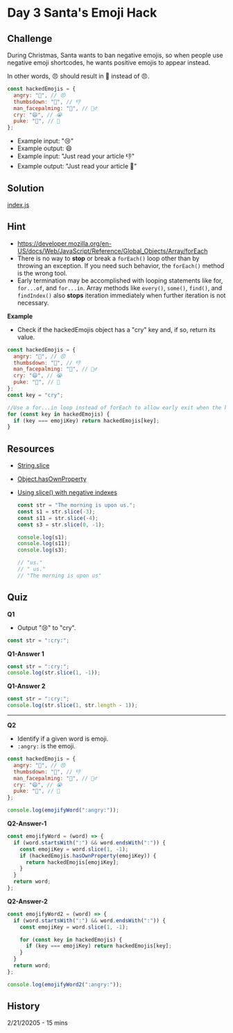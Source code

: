 # Day 3 Santa's Emoji Hack

## Challenge

During Christmas, Santa wants to ban negative emojis, so when people
use negative emoji shortcodes, he wants positive emojis to appear instead.

In other words, :angry: should result in 🎁 instead of 😠.

```js
const hackedEmojis = {
  angry: "🎁", // 😠
  thumbsdown: "👏", // 👎
  man_facepalming: "🎅", // 🤦‍♂️
  cry: "‍😄", // 😭
  puke: "🤩", // 🤮
};
```

- Example input: ":cry:"
- Example output: ‍😄
- Example input: "Just read your article :thumbsdown:"
- Example output: "Just read your article 👏"

## Solution

[index.js](./index.js)

## Hint

- https://developer.mozilla.org/en-US/docs/Web/JavaScript/Reference/Global_Objects/Array/forEach
- There is no way to **stop** or break a `forEach()` loop other than by throwing an exception. If you need such behavior, the `forEach()` method is the wrong tool.
- Early termination may be accomplished with looping statements like for, `for...of`, and `for...in`. Array methods like `every()`, `some()`, `find()`, and `findIndex()` also **stops** iteration immediately when further iteration is not necessary.

**Example**

- Check if the hackedEmojis object has a "cry" key and, if so, return its value.

```js
const hackedEmojis = {
  angry: "🎁", // 😠
  thumbsdown: "👏", // 👎
  man_facepalming: "🎅", // 🤦‍♂️
  cry: "‍😄", // 😭
  puke: "🤩", // 🤮
};
const key = "cry";

//Use a for...in loop instead of forEach to allow early exit when the key is found.
for (const key in hackedEmojis) {
  if (key === emojiKey) return hackedEmojis[key];
}
```

## Resources

- [String.slice](https://developer.mozilla.org/en-US/docs/Web/JavaScript/Reference/Global_Objects/String/slice)
- [Object.hasOwnProperty](https://developer.mozilla.org/en-US/docs/Web/JavaScript/Reference/Global_Objects/Object/hasOwnProperty)
- [Using slice() with negative indexes](https://developer.mozilla.org/en-US/docs/Web/JavaScript/Reference/Global_Objects/String/slice#using_slice_to_create_a_new_string)

  ```js
  const str = "The morning is upon us.";
  const s1 = str.slice(-3);
  const s11 = str.slice(-4);
  const s3 = str.slice(0, -1);

  console.log(s1);
  console.log(s11);
  console.log(s3);

  // "us."
  // " us."
  // "The morning is upon us"
  ```

## Quiz

**Q1**

- Output ":cry:" to "cry".

```js
const str = ":cry:";
```

**Q1-Answer 1**

```js
const str = ":cry:";
console.log(str.slice(1, -1));
```

**Q1-Answer 2**

```js
const str = ":cry:";
console.log(str.slice(1, str.length - 1));
```

<hr />

**Q2**

- Identify if a given word is emoji.
- `:angry:` is the emoji.

```js
const hackedEmojis = {
  angry: "🎁", // 😠
  thumbsdown: "👏", // 👎
  man_facepalming: "🎅", // 🤦‍♂️
  cry: "‍😄", // 😭
  puke: "🤩", // 🤮
};

console.log(emojifyWord(":angry:"));
```

**Q2-Answer-1**

```js
const emojifyWord = (word) => {
  if (word.startsWith(":") && word.endsWith(":")) {
    const emojiKey = word.slice(1, -1);
    if (hackedEmojis.hasOwnProperty(emojiKey)) {
      return hackedEmojis[emojiKey];
    }
  }
  return word;
};
```

**Q2-Answer-2**

```js
const emojifyWord2 = (word) => {
  if (word.startsWith(":") && word.endsWith(":")) {
    const emojiKey = word.slice(1, -1);

    for (const key in hackedEmojis) {
      if (key === emojiKey) return hackedEmojis[key];
    }
  }
  return word;
};

console.log(emojifyWord2(":angry:"));
```

## History
2/21/20205 - 15 mins
